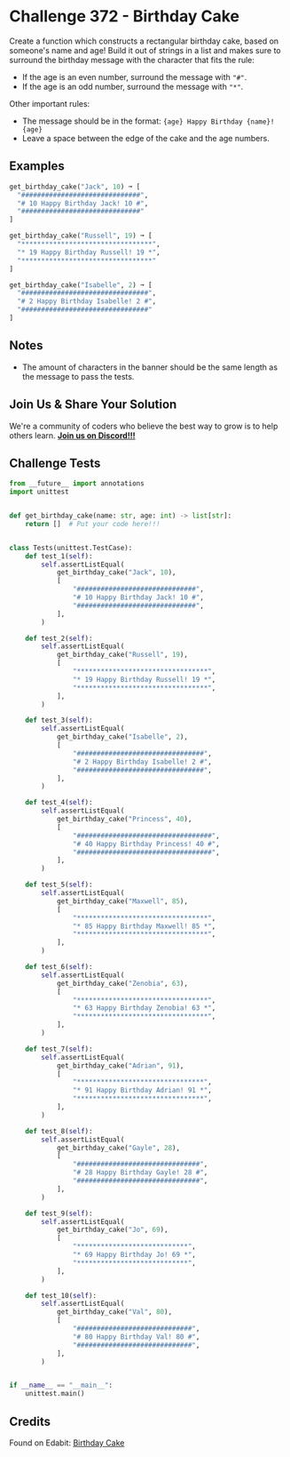 # Challenge 372 - Birthday Cake

Create a function which constructs a rectangular birthday cake, based on someone's name and age! Build it out of strings in a list and makes sure to surround the birthday message with the character that fits the rule:

- If the age is an even number, surround the message with `"#"`.
- If  the age is an odd number, surround the message with `"*"`.

Other important rules:

- The message should be in the format: `{age} Happy Birthday {name}! {age}`
- Leave a space between the edge of the cake and the age numbers.

## Examples
```python
get_birthday_cake("Jack", 10) ➞ [
  "##############################",
  "# 10 Happy Birthday Jack! 10 #",
  "##############################"
]

get_birthday_cake("Russell", 19) ➞ [
  "*********************************",
  "* 19 Happy Birthday Russell! 19 *",
  "*********************************"
]

get_birthday_cake("Isabelle", 2) ➞ [
  "################################",
  "# 2 Happy Birthday Isabelle! 2 #",
  "################################"
]
```
## Notes

- The amount of characters in the banner should be the same length as the message to pass the tests.

## Join Us & Share Your Solution

We're a community of coders who believe the best way to grow is to help others learn. **[Join us on Discord!!!]("https"://discord.gg/sfHykntuGy)**

## Challenge Tests
```python
from __future__ import annotations
import unittest


def get_birthday_cake(name: str, age: int) -> list[str]:
    return []  # Put your code here!!!


class Tests(unittest.TestCase):
    def test_1(self):
        self.assertListEqual(
            get_birthday_cake("Jack", 10),
            [
                "##############################",
                "# 10 Happy Birthday Jack! 10 #",
                "##############################",
            ],
        )

    def test_2(self):
        self.assertListEqual(
            get_birthday_cake("Russell", 19),
            [
                "*********************************",
                "* 19 Happy Birthday Russell! 19 *",
                "*********************************",
            ],
        )

    def test_3(self):
        self.assertListEqual(
            get_birthday_cake("Isabelle", 2),
            [
                "################################",
                "# 2 Happy Birthday Isabelle! 2 #",
                "################################",
            ],
        )

    def test_4(self):
        self.assertListEqual(
            get_birthday_cake("Princess", 40),
            [
                "##################################",
                "# 40 Happy Birthday Princess! 40 #",
                "##################################",
            ],
        )

    def test_5(self):
        self.assertListEqual(
            get_birthday_cake("Maxwell", 85),
            [
                "*********************************",
                "* 85 Happy Birthday Maxwell! 85 *",
                "*********************************",
            ],
        )

    def test_6(self):
        self.assertListEqual(
            get_birthday_cake("Zenobia", 63),
            [
                "*********************************",
                "* 63 Happy Birthday Zenobia! 63 *",
                "*********************************",
            ],
        )

    def test_7(self):
        self.assertListEqual(
            get_birthday_cake("Adrian", 91),
            [
                "********************************",
                "* 91 Happy Birthday Adrian! 91 *",
                "********************************",
            ],
        )

    def test_8(self):
        self.assertListEqual(
            get_birthday_cake("Gayle", 28),
            [
                "###############################",
                "# 28 Happy Birthday Gayle! 28 #",
                "###############################",
            ],
        )

    def test_9(self):
        self.assertListEqual(
            get_birthday_cake("Jo", 69),
            [
                "****************************",
                "* 69 Happy Birthday Jo! 69 *",
                "****************************",
            ],
        )

    def test_10(self):
        self.assertListEqual(
            get_birthday_cake("Val", 80),
            [
                "#############################",
                "# 80 Happy Birthday Val! 80 #",
                "#############################",
            ],
        )


if __name__ == "__main__":
    unittest.main()
```
## Credits

Found on Edabit: [Birthday Cake](https://edabit.com/challenge/994QjWPmdhaR94DeF)
